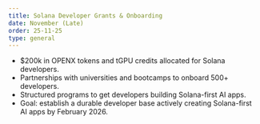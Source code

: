 ```yaml
---
title: Solana Developer Grants & Onboarding
date: November (Late)
order: 25-11-25
type: general
---
```


- $200k in OPENX tokens and tGPU credits allocated for Solana developers.
- Partnerships with universities and bootcamps to onboard 500+ developers.
- Structured programs to get developers building Solana-first AI apps.
- Goal: establish a durable developer base actively creating Solana-first AI apps by February 2026\.
